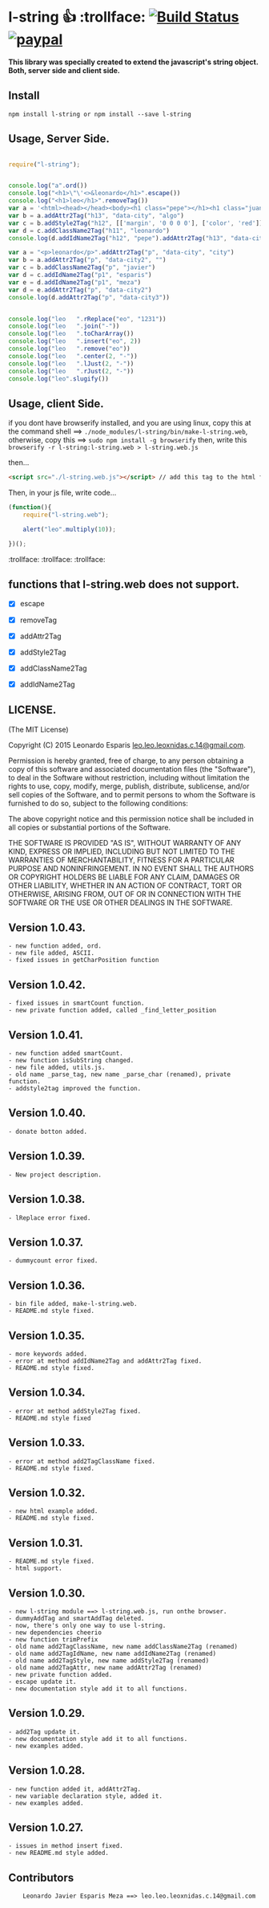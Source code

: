 **l-string**   :thumbsup: :trollface: [![Build Status](https://travis-ci.org/leoxnidas/l-string.svg)](https://travis-ci.org/leoxnidas/l-string) [![paypal](https://www.paypalobjects.com/en_US/i/btn/btn_donate_SM.gif)](https://www.paypal.com/cgi-bin/webscr?cmd=_s-xclick&hosted_button_id=BQKLKSBKH4DPE)
============

**This library was specially created to extend the javascript's string object. Both, server side and client side.**


Install
-------
```npm install l-string or npm install --save l-string ```

Usage, Server Side.
------------------

```javascript

require("l-string");


console.log("a".ord())
console.log("<h1>\"\'<>&leonardo</h1>".escape())
console.log("<h1>leo</h1>".removeTag())
var a = '<html><head></head><body><h1 class="pepe"></h1><h1 class="juan"></h1><h1 class="andrea"></h1></body></html>'
var b = a.addAttr2Tag("h13", "data-city", "algo")
var c = b.addStyle2Tag("h12", [['margin', '0 0 0 0'], ['color', 'red']])
var d = c.addClassName2Tag("h11", "leonardo")
console.log(d.addIdName2Tag("h12", "pepe").addAttr2Tag("h13", "data-city2", "algo2").addIdName2Tag("h12", "pep22e"))

var a = "<p>leonardo</p>".addAttr2Tag("p", "data-city", "city")
var b = a.addAttr2Tag("p", "data-city2", "")
var c = b.addClassName2Tag("p", "javier")
var d = c.addIdName2Tag("p1", "esparis")
var e = d.addIdName2Tag("p1", "meza")
var d = e.addAttr2Tag("p", "data-city2")
console.log(d.addAttr2Tag("p", "data-city3"))


console.log("leo   ".rReplace("eo", "1231"))
console.log("leo   ".join("-"))
console.log("leo   ".toCharArray())
console.log("leo   ".insert("eo", 2))
console.log("leo   ".remove("eo"))
console.log("leo   ".center(2, "-"))
console.log("leo   ".lJust(2, "-"))
console.log("leo   ".rJust(2, "-"))
console.log("leo".slugify())
```


Usage, client Side.
------------------

if you dont have browserify installed, and you are using linux, 
copy this at the command shell ==> ```./node_modules/l-string/bin/make-l-string.web```,
otherwise, copy this ==> ```sudo npm install -g browserify```
then, write this ```browserify -r l-string:l-string.web > l-string.web.js```

then... 

```html
<script src="./l-string.web.js"></script> // add this tag to the html file.
```

Then, in your js file, write code...

```javascript
(function(){
	require("l-string.web");

	alert("leo".multiply(10));

})();
```

:trollface: :trollface: :trollface:


functions that l-string.web does not support.
---------------------------------------------
- [X] escape
- [X] removeTag
- [X] addAttr2Tag
- [X] addStyle2Tag
- [X] addClassName2Tag
- [X] addIdName2Tag


LICENSE.
--------

(The MIT License)

Copyright (C) 2015  Leonardo Esparis <leo.leo.leoxnidas.c.14@gmail.com>.

Permission is hereby granted, free of charge, to any person obtaining a copy
of this software and associated documentation files (the "Software"), to deal
in the Software without restriction, including without limitation the rights
to use, copy, modify, merge, publish, distribute, sublicense, and/or sell
copies of the Software, and to permit persons to whom the Software is
furnished to do so, subject to the following conditions:

The above copyright notice and this permission notice shall be included in
all copies or substantial portions of the Software.

THE SOFTWARE IS PROVIDED "AS IS", WITHOUT WARRANTY OF ANY KIND, EXPRESS OR
IMPLIED, INCLUDING BUT NOT LIMITED TO THE WARRANTIES OF MERCHANTABILITY,
FITNESS FOR A PARTICULAR PURPOSE AND NONINFRINGEMENT. IN NO EVENT SHALL THE
AUTHORS OR COPYRIGHT HOLDERS BE LIABLE FOR ANY CLAIM, DAMAGES OR OTHER
LIABILITY, WHETHER IN AN ACTION OF CONTRACT, TORT OR OTHERWISE, ARISING FROM,
OUT OF OR IN CONNECTION WITH THE SOFTWARE OR THE USE OR OTHER DEALINGS IN THE
SOFTWARE.

Version 1.0.43.
---------------
	- new function added, ord.
	- new file added, ASCII.
	- fixed issues in getCharPosition function

Version 1.0.42.
---------------
	- fixed issues in smartCount function.
	- new private function added, called _find_letter_position

Version 1.0.41.
---------------
	- new function added smartCount.
	- new function isSubString changed.
	- new file added, utils.js.
	- old name _parse_tag, new name _parse_char (renamed), private function.
	- addstyle2tag improved the function.

Version 1.0.40.
---------------
	- donate botton added.

Version 1.0.39.
---------------
	- New project description.
	

Version 1.0.38.
---------------
	- lReplace error fixed.


Version 1.0.37.
---------------
	- dummycount error fixed.


Version 1.0.36.
---------------
	- bin file added, make-l-string.web.
	- README.md style fixed.


Version 1.0.35.
---------------
	- more keywords added.
	- error at method addIdName2Tag and addAttr2Tag fixed.
	- README.md style fixed.

Version 1.0.34.
---------------
	- error at method addStyle2Tag fixed.
	- README.md style fixed

Version 1.0.33.
---------------
	- error at method add2TagClassName fixed.
	- README.md style fixed.

Version 1.0.32.
---------------
	- new html example added.
	- README.md style fixed.

Version 1.0.31.
---------------
	- README.md style fixed.
	- html support.

Version 1.0.30.
---------------
	- new l-string module ==> l-string.web.js, run onthe browser.
	- dummyAddTag and smartAddTag deleted.
	- now, there's only one way to use l-string.
	- new dependencies cheerio
	- new function trimPrefix
	- old name add2TagClassName, new name addClassName2Tag (renamed)
	- old name add2TagIdName, new name addIdName2Tag (renamed)
	- old name add2TagStyle, new name addStyle2Tag (renamed)
	- old name add2TagAttr, new name addAttr2Tag (renamed)
	- new private function added.
	- escape update it.
	- new documentation style add it to all functions.

Version 1.0.29.
---------------
	- add2Tag update it.
	- new documentation style add it to all functions.
	- new examples added. 

Version 1.0.28.
---------------
	- new function added it, addAttr2Tag.
	- new variable declaration style, added it. 
	- new examples added. 

Version 1.0.27.
---------------
	- issues in method insert fixed.
	- new README.md style added.


Contributors
-------------

```
	Leonardo Javier Esparis Meza ==> leo.leo.leoxnidas.c.14@gmail.com
```
